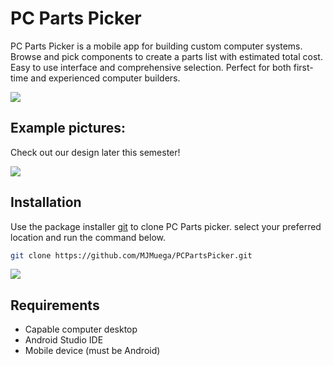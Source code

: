 # PC Parts Picker

PC Parts Picker is a mobile app for building custom computer systems. Browse and pick components to create a parts list with estimated total cost. Easy to use interface and comprehensive selection. Perfect for both first-time and experienced computer builders.

![](https://camo.githubusercontent.com/76109812f3127b0f86940373897b04ac8943cb3c0f057f90046444480f61bafd/68747470733a2f2f692e696d6775722e636f6d2f77617856496d762e706e67)

## Example pictures:
Check out our design later this semester!

![](https://camo.githubusercontent.com/76109812f3127b0f86940373897b04ac8943cb3c0f057f90046444480f61bafd/68747470733a2f2f692e696d6775722e636f6d2f77617856496d762e706e67)

## Installation
Use the package installer [git](https://git-scm.com/downloads) to clone PC Parts picker.
select your preferred location and run the command below.
```bash
git clone https://github.com/MJMuega/PCPartsPicker.git
```
![](https://camo.githubusercontent.com/76109812f3127b0f86940373897b04ac8943cb3c0f057f90046444480f61bafd/68747470733a2f2f692e696d6775722e636f6d2f77617856496d762e706e67)

## Requirements
  - Capable computer desktop
  - Android Studio IDE
  - Mobile device (must be Android)
